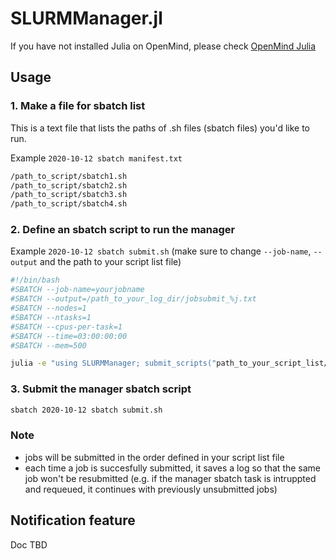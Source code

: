 # SLURMManager.jl
If you have not installed Julia on OpenMind, please check [OpenMind Julia](https://github.com/flavell-lab/FlavellLabWiki/wiki/OpenMind-Julia#installing-julia-on-openmind)

## Usage
### 1. Make a file for sbatch list  
This is a text file that lists the paths of .sh files (sbatch files) you'd like to run.

Example `2020-10-12 sbatch manifest.txt`
```bash
/path_to_script/sbatch1.sh
/path_to_script/sbatch2.sh
/path_to_script/sbatch3.sh
/path_to_script/sbatch4.sh
```
### 2. Define an sbatch script to run the manager
Example `2020-10-12 sbatch submit.sh` (make sure to change `--job-name`, `--output` and the path to your script list file)  
```bash
#!/bin/bash
#SBATCH --job-name=yourjobname
#SBATCH --output=/path_to_your_log_dir/jobsubmit_%j.txt
#SBATCH --nodes=1
#SBATCH --ntasks=1
#SBATCH --cpus-per-task=1
#SBATCH --time=03:00:00:00
#SBATCH --mem=500

julia -e "using SLURMManager; submit_scripts("path_to_your_script_list/2020-10-12 sbatch manifest.txt")
```

### 3. Submit the manager sbatch script
```bash
sbatch 2020-10-12 sbatch submit.sh
```

### Note
- jobs will be submitted in the order defined in your script list file  
- each time a job is succesfully submitted, it saves a log so that the same job won't be resubmitted (e.g. if the manager sbatch task is intruppted and requeued, it continues with previously unsubmitted jobs)

## Notification feature
Doc TBD
